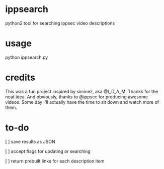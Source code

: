 # ippsearch
python2 tool for searching ippsec video descriptions

# usage
python ippsearch.py

# credits
This was a fun project inspired by siminez, aka @I_D_A_M. Thanks for the neat idea. And obviously, thanks to @ippsec for producing awesome videos. Some day I'll actually have the time to sit down and watch more of them.

# to-do
[ ] save results as JSON

[ ] accept flags for updating or searching

[ ] return prebuilt links for each description item
